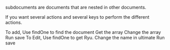 
<!-- In simple terms what is a sub-document? -->
subdocuments are documents that are nested in other documents.


<!-- When might you use a sub-document? -->
If you want several actions and several keys to perform the different actions.

<!-- How do you add to a collection of sub-documents? What about editing them? -->
To add,
Use findOne to find the document
Get the array
Change the array
Run save
To Edit,
Use findOne to get Ryu.
Change the name in ultimate
Run save